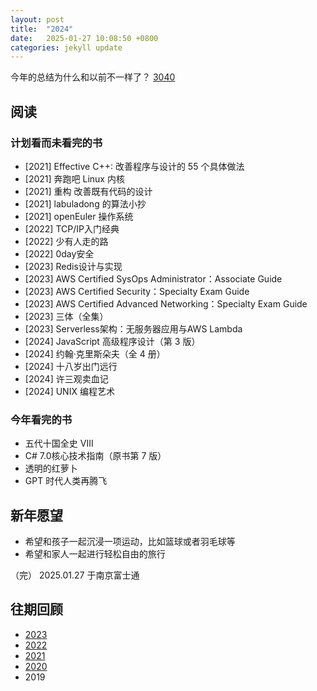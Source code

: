```yaml
---
layout: post
title:  "2024"
date:   2025-01-27 10:08:50 +0800
categories: jekyll update
---
```


今年的总结为什么和以前不一样了？ [3040](/life-essays/jekyll/update/2025/01/27/3040.html)

## 阅读
### 计划看而未看完的书
* [2021] Effective C++: 改善程序与设计的 55 个具体做法
* [2021] 奔跑吧 Linux 内核
* [2021] 重构 改善既有代码的设计
* [2021] labuladong 的算法小抄
* [2021] openEuler 操作系统
* [2022] TCP/IP入门经典
* [2022] 少有人走的路
* [2022] 0day安全
* [2023] Redis设计与实现
* [2023] AWS Certified SysOps Administrator：Associate Guide
* [2023] AWS Certified Security：Specialty Exam Guide
* [2023] AWS Certified Advanced Networking：Specialty Exam Guide
* [2023] 三体（全集）
* [2023] Serverless架构：无服务器应用与AWS Lambda
* [2024] JavaScript 高级程序设计（第 3 版）
* [2024] 约翰·克里斯朵夫（全 4 册）
* [2024] 十八岁出门远行
* [2024] 许三观卖血记
* [2024] UNIX 编程艺术

### 今年看完的书
* 五代十国全史 Ⅷ
* C# 7.0核心技术指南（原书第 7 版）
* 透明的红萝卜
* GPT 时代人类再腾飞

## 新年愿望
* 希望和孩子一起沉浸一项运动，比如篮球或者羽毛球等
* 希望和家人一起进行轻松自由的旅行


（完）
2025.01.27 于南京富士通

## 往期回顾
* [2023](/life-essays/jekyll/update/2024/02/05/2023.html)
* [2022](/life-essays/jekyll/update/2022/12/29/2022.html)
* [2021](/life-essays/jekyll/update/2022/01/01/2021.html)
* [2020](/life-essays/jekyll/update/2021/01/05/2020.html)
* 2019
